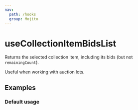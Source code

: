 ```yaml
---
nav:
  path: /hooks
  group: Mojito
---
```


# useCollectionItemBidsList

Returns the selected collection item, including its bids (but not `remainingCount`).

Useful when working with auction lots.

## Examples

### Default usage

<code src="./demo/demo1.tsx" />
